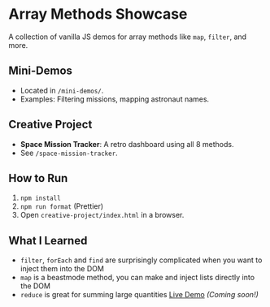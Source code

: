 # Array Methods Showcase

A collection of vanilla JS demos for array methods like `map`, `filter`, and more.

## Mini-Demos
- Located in `/mini-demos/`.
- Examples: Filtering missions, mapping astronaut names.

## Creative Project
- **Space Mission Tracker**: A retro dashboard using all 8 methods.
- See `/space-mission-tracker`.

## How to Run
1. `npm install`
2. `npm run format` (Prettier)
3. Open `creative-project/index.html` in a browser.

## What I Learned
- `filter`, `forEach` and `find` are surprisingly complicated when you want to inject them into the DOM
- `map` is a beastmode method, you can make and inject lists directly into the DOM
- `reduce` is great for summing large quantities
[Live Demo](https://github.com/JesusBejar) *(Coming soon!)*

